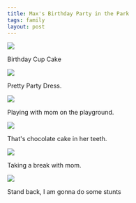 ```yaml
---
title: Max's Birthday Party in the Park
tags: family
layout: post
---
```

<img src="http://fuzzymonk.com/photos/blog/image/595/IMG_6522.JPG" class="picture" />

Birthday Cup Cake



<img src="http://fuzzymonk.com/photos/blog/image/595/IMG_6527.JPG" class="picture" />

Pretty Party Dress.



<img src="http://fuzzymonk.com/photos/blog/image/595/IMG_6547.JPG" class="picture" />

Playing with mom on the playground.



<img src="http://fuzzymonk.com/photos/blog/image/595/IMG_6554.JPG" class="picture" />

That's chocolate cake in her teeth.



<img src="http://fuzzymonk.com/photos/blog/image/595/IMG_6565.JPG" class="picture" />

Taking a break with mom. 



<img src="http://fuzzymonk.com/photos/blog/image/595/IMG_6461.JPG" class="picture" />

Stand back, I am gonna do some stunts
